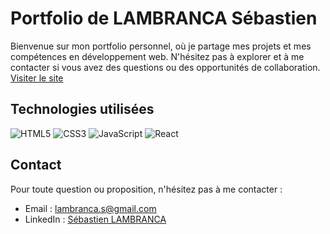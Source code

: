 # Portfolio de LAMBRANCA Sébastien

Bienvenue sur mon portfolio personnel, où je partage mes projets et mes compétences en développement web. N'hésitez pas à explorer et à me contacter si vous avez des questions ou des opportunités de collaboration.<br>
[Visiter le site](portfolio-v2-lambseb.vercel.app)
  
## Technologies utilisées

![HTML5](https://img.shields.io/badge/-HTML5-E34F26?style=for-the-badge&logo=html5&logoColor=white)
![CSS3](https://img.shields.io/badge/-CSS3-1572B6?style=for-the-badge&logo=css3&logoColor=white)
![JavaScript](https://img.shields.io/badge/-JavaScript-F7DF1E?style=for-the-badge&logo=javascript&logoColor=black)
![React](https://img.shields.io/badge/-React-61DAFB?style=for-the-badge&logo=react&logoColor=white)

## Contact
Pour toute question ou proposition, n'hésitez pas à me contacter :
- Email : lambranca.s@gmail.com
- LinkedIn : [Sébastien LAMBRANCA](https://www.linkedin.com/in/s%C3%A9bastien-lambranca-46ab7025a/)


